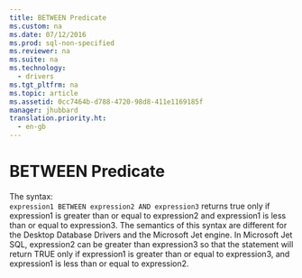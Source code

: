 ```yaml
---
title: BETWEEN Predicate
ms.custom: na
ms.date: 07/12/2016
ms.prod: sql-non-specified
ms.reviewer: na
ms.suite: na
ms.technology: 
  - drivers
ms.tgt_pltfrm: na
ms.topic: article
ms.assetid: 0cc7464b-d788-4720-98d8-411e1169185f
manager: jhubbard
translation.priority.ht: 
  - en-gb
---
```

# BETWEEN Predicate
<?xml version="1.0" encoding="utf-8"?>
<developerConceptualDocument xmlns="http://ddue.schemas.microsoft.com/authoring/2003/5" xmlns:xlink="http://www.w3.org/1999/xlink" xmlns:xsi="http://www.w3.org/2001/XMLSchema-instance" xsi:schemaLocation="http://ddue.schemas.microsoft.com/authoring/2003/5 http://dduestorage.blob.core.windows.net/ddueschema/developer.xsd">
  <introduction>
    <para>The syntax:</para>
  </introduction>
  <section>
    <content>
      <code>expression1 BETWEEN expression2 AND expression3</code>
      <para>returns true only if <legacyItalic>expression1</legacyItalic> is greater than or equal to <legacyItalic>expression2</legacyItalic> and <legacyItalic>expression1</legacyItalic> is less than or equal to <legacyItalic>expression3</legacyItalic>.</para>
      <para>The semantics of this syntax are different for the Desktop Database Drivers and the Microsoft Jet engine. In Microsoft Jet SQL, <legacyItalic>expression2</legacyItalic> can be greater than <legacyItalic>expression3 </legacyItalic>so that the statement will return TRUE only if <legacyItalic>expression1</legacyItalic> is greater than or equal to <legacyItalic>expression3</legacyItalic>, and <legacyItalic>expression1</legacyItalic> is less than or equal to <legacyItalic>expression2</legacyItalic>.</para>
    </content>
  </section>
  <relatedTopics />
</developerConceptualDocument>